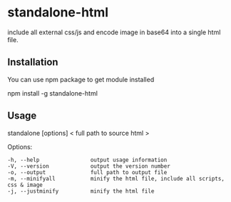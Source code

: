 # standalone-html

include all external css/js and encode image in base64 into a single html file.

## Installation

You can use npm package to get module installed

npm install -g standalone-html


## Usage 

standalone [options] < full path to source html >

  Options:

    -h, --help                output usage information
    -V, --version             output the version number
    -o, --output              full path to output file
    -m, --minifyall           minify the html file, include all scripts, css & image
    -j, --justminify          minify the html file


